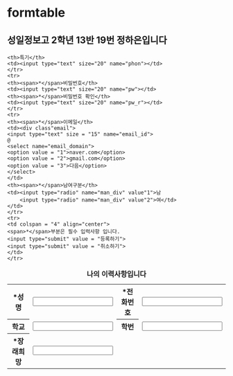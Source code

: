# formtable
<!DOCTYPE html>
<html lang="ko">
<head>
	<meta charset="UTF-8">
	<title> Test04_table_01</title>
	<link rel="stylesheet" type = "text/css"href="./css/form.css">

</head>
<body>
     <h2 class="header"> 성일정보고 2학년 13반 19번 정하은입니다 </h2>
	<form name="data" action="http://localhost.login.php"method="post">
	<table>
<caption><strong> 나의 이력사항입니다</strong></caption>
	<tr>
	<th><span>*</span>성명</th>
	<td><input type="text" size="20" name="name"></td>	
	<th><span>*</span>전화번호</th>
	<td><input type="text" size="20" name="phon"></td>
    </tr>
	<tr>
	<th>학교</th>
	<td><input type="text" size="20" name="name"></td>
	<th>학번</th>
	<td><input type="text" size="20" name="phon"></td>
    </tr>
	<tr>
	<th><span>*</span>장래희망</th>
	<td><input type="text" size="20" name="name"></td>
	<div class="id">

	<th>특기</th>
	<td><input type="text" size="20" name="phon"></td>
    </tr>
    <tr>
	<th><span>*</span>비밀번호</th>
	<td><input type="text" size="20" name="pw"></td>
	<th><span>*</span>비밀번호 확인</th>
	<td><input type="text" size="20" name="pw_r"></td>
    </tr>
    <tr>
	<th><span>*</span>이메일</th>
	<td><div class"email">
	<input type="text" size = "15" name="email_id"> 
	@
	<select name="email_domain">
	<option value = "1">naver.com</option>
	<option value = "2">gmail.com</option>
	<option value = "3">다음</option>
	</select>
	</td>
	<th><span>*</span>남여구분</th>
	<td><input type="radio" name="man_div" value"1">남
		<input type="radio" name="man_div" value"2">여</td>
	</td>
	</tr>
	<tr>
	<td colspan = "4" align="center">
	<span>*</span>부분은 필수 입력사항 입니다. 
	<input type="submit" value = "등록하기">
	<input type="submit" value = "취소하기">
	</td>
	</tr>
</table>
</form>
     </body>
</html>
